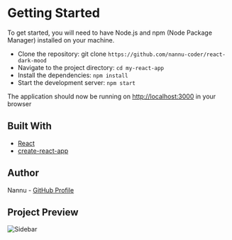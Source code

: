 # Getting Started

To get started, you will need to have Node.js and npm (Node Package Manager) installed on your machine.

- Clone the repository: git clone `https://github.com/nannu-coder/react-dark-mood`
- Navigate to the project directory: `cd my-react-app`
- Install the dependencies: `npm install`
- Start the development server: `npm start`

The application should now be running on [http://localhost:3000](http://localhost:3000) in your browser

## Built With

- [React](https://reactjs.org/)
- [create-react-app](https://create-react-app.dev/)

## Author

Nannu - [GitHub Profile](https://github.com/nannu-coder)

## Project Preview

![Sidebar](https://i.postimg.cc/RhP88F3p/sidebar.png)
